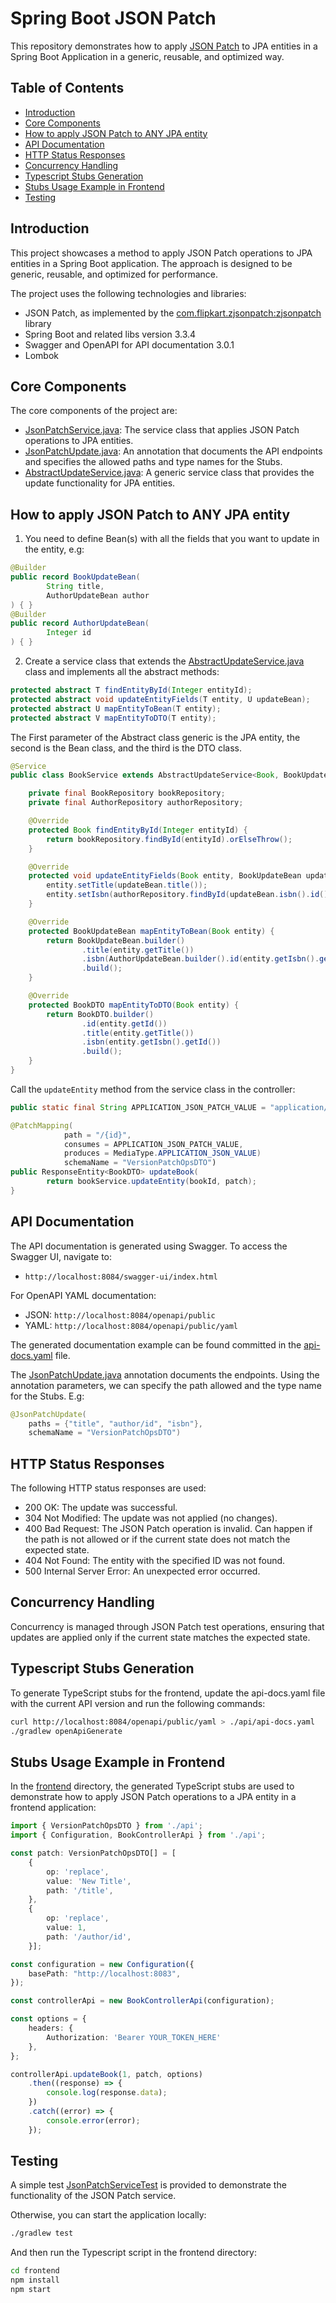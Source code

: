 # Spring Boot JSON Patch

This repository demonstrates how to apply 
[JSON Patch](https://datatracker.ietf.org/doc/html/rfc6902) to JPA entities in a Spring Boot Application 
in a generic, reusable, and optimized way.

## Table of Contents
- [Introduction](#introduction)
- [Core Components](#core-components)
- [How to apply JSON Patch to ANY JPA entity](#how-to-apply-json-patch-to-any-jpa-entity)
- [API Documentation](#api-documentation)
- [HTTP Status Responses](#http-status-responses)
- [Concurrency Handling](#concurrency-handling)
- [Typescript Stubs Generation](#typescript-stubs-generation)
- [Stubs Usage Example in Frontend](#stubs-usage-example-in-frontend)
- [Testing](#testing)

## Introduction
This project showcases a method to apply JSON Patch operations to JPA entities in a Spring Boot application. 
The approach is designed to be generic, reusable, and optimized for performance.

The project uses the following technologies and libraries:
- JSON Patch, as implemented by the [com.flipkart.zjsonpatch:zjsonpatch](https://github.com/flipkart-incubator/zjsonpatch) library
- Spring Boot and related libs version 3.3.4
- Swagger and OpenAPI for API documentation 3.0.1
- Lombok

## Core Components
The core components of the project are:
- [JsonPatchService.java](src/main/java/gae/piaz/jsonpatch/service/common/JsonPatchService.java): The service class that applies JSON Patch operations to JPA entities.
- [JsonPatchUpdate.java](src/main/java/gae/piaz/jsonpatch/service/common/JsonPatchUpdate.java): An annotation that documents the API endpoints and specifies the allowed paths and type names for the Stubs.
- [AbstractUpdateService.java](src/main/java/gae/piaz/jsonpatch/service/common/AbstractUpdateService.java): A generic service class that provides the update functionality for JPA entities.

## How to apply JSON Patch to ANY JPA entity
1) You need to define Bean(s) with all the fields that you want to update in the entity, e.g: 
```java
@Builder
public record BookUpdateBean(
        String title,
        AuthorUpdateBean author
) { }
@Builder
public record AuthorUpdateBean(
        Integer id
) { }
```

2) Create a service class that extends the [AbstractUpdateService.java](src/main/java/gae/piaz/jsonpatch/service/common/AbstractUpdateService.java) class and implements all the abstract methods:
```java
protected abstract T findEntityById(Integer entityId);
protected abstract void updateEntityFields(T entity, U updateBean);
protected abstract U mapEntityToBean(T entity);
protected abstract V mapEntityToDTO(T entity);
```
The First parameter of the Abstract class generic is the JPA entity, the second is the Bean class, and the third is the DTO class.

```java
@Service
public class BookService extends AbstractUpdateService<Book, BookUpdateBean, BookDTO> {

    private final BookRepository bookRepository;
    private final AuthorRepository authorRepository;

    @Override
    protected Book findEntityById(Integer entityId) {
        return bookRepository.findById(entityId).orElseThrow();
    }

    @Override
    protected void updateEntityFields(Book entity, BookUpdateBean updateBean) {
        entity.setTitle(updateBean.title());
        entity.setIsbn(authorRepository.findById(updateBean.isbn().id()).orElseThrow());
    }

    @Override
    protected BookUpdateBean mapEntityToBean(Book entity) {
        return BookUpdateBean.builder()
                .title(entity.getTitle())
                .isbn(AuthorUpdateBean.builder().id(entity.getIsbn().getId()).build())
                .build();
    }

    @Override
    protected BookDTO mapEntityToDTO(Book entity) {
        return BookDTO.builder()
                .id(entity.getId())
                .title(entity.getTitle())
                .isbn(entity.getIsbn().getId())
                .build();
    }
}
```

Call the `updateEntity` method from the service class in the controller:

```java
public static final String APPLICATION_JSON_PATCH_VALUE = "application/json-patch+json";

@PatchMapping(
            path = "/{id}",
            consumes = APPLICATION_JSON_PATCH_VALUE,
            produces = MediaType.APPLICATION_JSON_VALUE)
            schemaName = "VersionPatchOpsDTO")
public ResponseEntity<BookDTO> updateBook(
        return bookService.updateEntity(bookId, patch);
}
```

## API Documentation
The API documentation is generated using Swagger. To access the Swagger UI, navigate to:
- `http://localhost:8084/swagger-ui/index.html`

For OpenAPI YAML documentation:
- JSON: `http://localhost:8084/openapi/public`
- YAML: `http://localhost:8084/openapi/public/yaml`

The generated documentation example can be found committed in the [api-docs.yaml](api/api-docs.yaml) file.

The [JsonPatchUpdate.java](src/main/java/gae/piaz/jsonpatch/annotation/JsonPatchUpdate.java) annotation documents the endpoints.
Using the annotation parameters, we can specify the path allowed and the type name for the Stubs.
E.g:

```java
@JsonPatchUpdate(
    paths = {"title", "author/id", "isbn"},
    schemaName = "VersionPatchOpsDTO")
```

## HTTP Status Responses
The following HTTP status responses are used:
- 200 OK: The update was successful.
- 304 Not Modified: The update was not applied (no changes).
- 400 Bad Request: The JSON Patch operation is invalid. Can happen if the path is not allowed or if the current state does not match the expected state.
- 404 Not Found: The entity with the specified ID was not found.
- 500 Internal Server Error: An unexpected error occurred.

## Concurrency Handling
Concurrency is managed through JSON Patch test operations, ensuring that updates are applied only if the current state matches the expected state.

## Typescript Stubs Generation
To generate TypeScript stubs for the frontend, update the api-docs.yaml file with the current API version and run the following commands:

```bash
curl http://localhost:8084/openapi/public/yaml > ./api/api-docs.yaml
./gradlew openApiGenerate
```

## Stubs Usage Example in Frontend

In the [frontend](frontend) directory, the generated TypeScript stubs are used to demonstrate how to apply JSON Patch operations to a JPA entity in a frontend application:

```typescript
import { VersionPatchOpsDTO } from './api';
import { Configuration, BookControllerApi } from './api';

const patch: VersionPatchOpsDTO[] = [
    {
        op: 'replace',
        value: 'New Title',
        path: '/title',
    },
    {
        op: 'replace',
        value: 1,
        path: '/author/id',
    }];

const configuration = new Configuration({
    basePath: "http://localhost:8083",
});

const controllerApi = new BookControllerApi(configuration);

const options = {
    headers: {
        Authorization: 'Bearer YOUR_TOKEN_HERE'
    },
};

controllerApi.updateBook(1, patch, options)
    .then((response) => {
        console.log(response.data);
    })
    .catch((error) => {
        console.error(error);
    });
```

## Testing
A simple test [JsonPatchServiceTest](src/test/java/gae/piaz/jsonpatch/JsonPatchApplicationTests.java) 
is provided to demonstrate the functionality of the JSON Patch service.

Otherwise, you can start the application locally:

```bash
./gradlew test
```

And then run the Typescript script in the frontend directory:

```bash
cd frontend
npm install
npm start
```